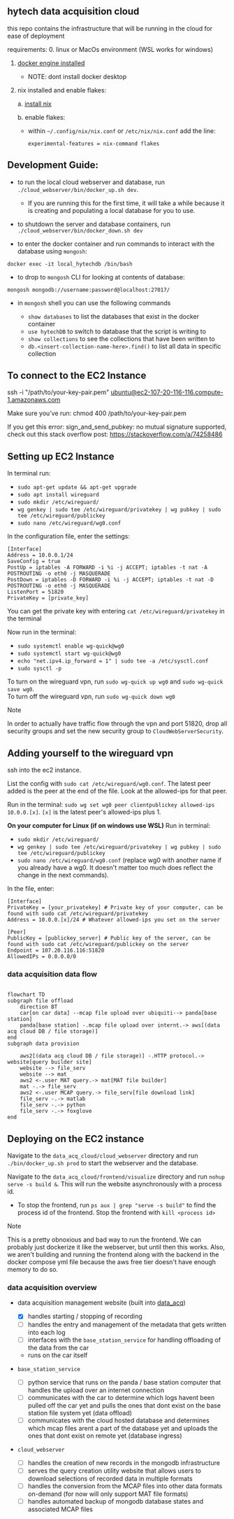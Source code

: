 ## hytech data acquisition cloud

this repo contains the infrastructure that will be running in the cloud for ease of deployment

requirements:
0. linux or MacOs environment (WSL works for windows)

1. [docker engine installed](https://docs.docker.com/engine/install/) 
    - NOTE: dont install docker desktop

2. nix installed and enable flakes:

    a. [install nix](https://nixos.org/download)

    b. enable flakes:

    - within `~/.config/nix/nix.conf` or `/etc/nix/nix.conf` add the line:
        
        ```
        experimental-features = nix-command flakes
        ```

## Development Guide:

- to run the local cloud webserver and database, run `./cloud_webserver/bin/docker_up.sh dev`.
  - If you are running this for the first time, it will take a while because it is creating and populating a local database for you to use.
- to shutdown the server and database containers, run `./cloud_webserver/bin/docker_down.sh dev`

- to enter the docker container and run commands to interact with the database using `mongosh`: 
```
docker exec -it local_hytechdb /bin/bash
```

- to drop to `mongosh` CLI for looking at contents of database:
```
mongosh mongodb://username:password@localhost:27017/
```
- in `mongosh` shell you can use the following commands

    - `show databases` to list the databases that exist in the docker container
    - `use hytechDB` to switch to database that the script is writing to
    - `show collections` to see the collections that have been written to
    - `db.<insert-collection-name-here>.find()` to list all data in specific collection

## To connect to the EC2 Instance

ssh -i "/path/to/your-key-pair.pem" ubuntu@ec2-107-20-116-116.compute-1.amazonaws.com

Make sure you’ve run: chmod 400 /path/to/your-key-pair.pem

If you get this error: sign_and_send_pubkey: no mutual signature supported, check out this stack overflow post: https://stackoverflow.com/a/74258486 

## Setting up EC2 Instance
In terminal run: 
- `sudo apt-get update && apt-get upgrade`
- `sudo apt install wireguard`
- `sudo mkdir /etc/wireguard/`
- `wg genkey | sudo tee /etc/wireguard/privatekey | wg pubkey | sudo tee /etc/wireguard/publickey`
- `sudo nano /etc/wireguard/wg0.conf`

In the configuration file, enter the settings:
```
[Interface]
Address = 10.0.0.1/24
SaveConfig = true
PostUp = iptables -A FORWARD -i %i -j ACCEPT; iptables -t nat -A POSTROUTING -o eth0 -j MASQUERADE
PostDown = iptables -D FORWARD -i %i -j ACCEPT; iptables -t nat -D POSTROUTING -o eth0 -j MASQUERADE
ListenPort = 51820
PrivateKey = [private_key]
```

You can get the private key with entering `cat /etc/wireguard/privatekey` in the terminal

Now run in the terminal:
- `sudo systemctl enable wg-quick@wg0`
- `sudo systemctl start wg-quick@wg0`
- `echo "net.ipv4.ip_forward = 1" | sudo tee -a /etc/sysctl.conf`
- `sudo sysctl -p`

To turn on the wireguard vpn, run `sudo wg-quick up wg0` and `sudo wg-quick save wg0`. \
To turn off the wireguard vpn, run `sudo wg-quick down wg0`

> [!NOTE]
> In order to actually have traffic flow through the vpn and port 51820, drop all security groups and set the new security group to `CloudWebServerSecurity`.


## Adding yourself to the wireguard vpn

ssh into the ec2 instance.

List the config with `sudo cat /etc/wireguard/wg0.conf`. The latest peer added is the peer at the end of the file. Look at the allowed-ips for that peer. 

Run in the terminal: `sudo wg set wg0 peer clientpublickey allowed-ips 10.0.0.[x]`. `[x]` is the latest peer's allowed-ips plus 1.

**On your computer for Linux (if on windows use WSL)**
Run in terminal:
- `sudo mkdir /etc/wireguard/`
- `wg genkey | sudo tee /etc/wireguard/privatekey | wg pubkey | sudo tee /etc/wireguard/publickey`
- `sudo nano /etc/wireguard/wg0.conf` (replace wg0 with another name if you already have a wg0. It doesn't matter too much does reflect the change in the next commands).

In the file, enter:
```
[Interface]
PrivateKey = [your_privatekey] # Private key of your computer, can be found with sudo cat /etc/wireguard/privatekey
Address = 10.0.0.[x]/24 # Whatever allowed-ips you set on the server

[Peer]
PublicKey = [publickey_server] # Public key of the server, can be found with sudo cat /etc/wireguard/publickey on the server
Endpoint = 107.20.116.116:51820
AllowedIPs = 0.0.0.0/0
```
### data acquisition data flow
```mermaid

flowchart TD
subgraph file offload
    direction BT
    car[on car data] --mcap file upload over ubiquiti--> panda[base station]
    panda[base station] -.mcap file upload over internt.-> aws[(data acq cloud DB / file storage)]
end
subgraph data provision
    
    aws2[(data acq cloud DB / file storage)] -.HTTP protocol.-> website[query builder site]
    website --> file_serv
    website --> mat
    aws2 <-.user MAT query.-> mat[MAT file builder]
    mat -.-> file_serv
    aws2 <-.user MCAP query.-> file_serv[file download link]
    file_serv -.-> matlab
    file_serv -.-> python
    file_serv -.-> foxglove
end
```
## Deploying on the EC2 instance

Navigate to the `data_acq_cloud/cloud_webserver` directory and run `./bin/docker_up.sh prod` to start the webserver and the database.

Navigate to the `data_acq_cloud/frontend/visualize` directory and run `nohup serve -s build &`. This will run the website asynchronously with a process id.
- To stop the frontend, run `ps aux | grep "serve -s build"` to find the process id of the frontend. Stop the frontend with `kill <process id>`

> [!NOTE]
> This is a pretty obnoxious and bad way to run the frontend. We can probably just dockerize it like the webserver, but until then this works.
> Also, we aren't building and running the frontend along with the backend in the docker compose yml file because the aws free tier doesn't have enough memory to do so.

### data acquisition overview
- data acquisition management website (built into [data_acq](https://github.com/RCMast3r/data_acq/))
    - [x] handles starting / stopping of recording
    - [ ] handles the entry and management of the metadata that gets written into each log
    - [ ] interfaces with the `base_station_service` for handling offloading of the data from the car
    - runs on the car itself

- `base_station_service` 
    - [ ] python service that runs on the panda / base station computer that handles the upload over an internet connection
    - [ ] communicates with the car to determine which logs havent been pulled off the car yet and pulls the ones that dont exist on the base station file system yet (data offload)
    - [ ] communicates with the cloud hosted database and determines which mcap files arent a part of the database yet and uploads the ones that dont exist on remote yet (database ingress)

- `cloud_webserver`
    - [ ] handles the creation of new records in the mongodb infrastructure
    - [ ] serves the query creation utility website that allows users to download selections of recorded data in multiple formats 
    - [ ] handles the conversion from the MCAP files into other data formats on-demand (for now will only support MAT file formats)
    - [ ] handles automated backup of mongodb database states and associated MCAP files
